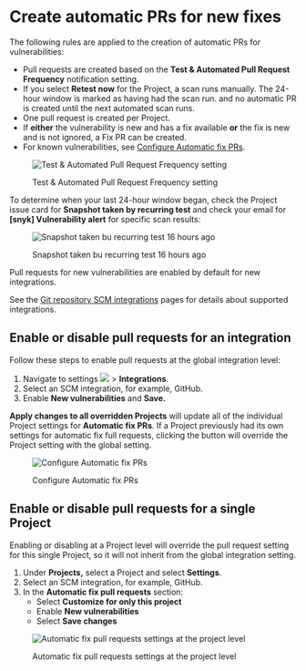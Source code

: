 # Create automatic PRs for new fixes

The following rules are applied to the creation of automatic PRs for vulnerabilities:

* Pull requests are created based on the **Test & Automated Pull Request Frequency** notification setting.
* If you select **Retest now** for the Project, a scan runs manually. The 24-hour window is marked as having had the scan run. and no automatic PR is created until the next automated scan runs.
* One pull request is created per Project.
* If **either** the vulnerability is new and has a fix available **or** the fix is new and is not ignored, a Fix PR can be created.
* For known vulnerabilities, see [Configure Automatic fix PRs](create-automatic-fix-prs-for-backlog-issues-and-known-vulnerabilities.md).

<figure><img src="../../../.gitbook/assets/os1.png" alt="Test &#x26; Automated Pull Request Frequency setting"><figcaption><p>Test &#x26; Automated Pull Request Frequency setting</p></figcaption></figure>

To determine when your last 24-hour window began, check the Project issue card for **Snapshot taken by recurring test** and check your email for **\[snyk] Vulnerability alert** for specific scan results:

<figure><img src="../../../.gitbook/assets/os2.png" alt="Snapshot taken bu recurring test 16 hours ago"><figcaption><p>Snapshot taken bu recurring test 16 hours ago</p></figcaption></figure>

Pull requests for new vulnerabilities are enabled by default for new integrations.

See the [Git repository SCM integrations](../../../snyk-scm-ide-and-ci-cd-integrations/git-repositories-scms-integrations-with-snyk/) pages for details about supported integrations.

## Enable or disable pull requests for an integration

Follow these steps to enable pull requests at the global integration level:

1. Navigate to settings ![](../../../.gitbook/assets/cog\_icon.png) > **Integrations**.
2. Select an SCM integration, for example, GitHub.
3. Enable **New vulnerabilities** and **Save.**

**Apply changes to all overridden Projects** will update all of the individual Project settings for **Automatic fix PRs**. If a Project previously had its own settings for automatic fix full requests, clicking the button will override the Project setting with the global setting.

<figure><img src="../../../.gitbook/assets/Screenshot 2023-05-03 at 14.49.59.png" alt="Configure Automatic fix PRs"><figcaption><p>Configure Automatic fix PRs</p></figcaption></figure>

## Enable or disable pull requests for a single Project

Enabling or disabling at a Project level will override the pull request setting for this single Project, so it will not inherit from the global integration setting.

1. Under **Projects,** select a Project and select **Settings**.
2. Select an SCM integration, for example, GitHub.
3. In the **Automatic fix pull requests** section:
   * Select **Customize for only this project**
   * Enable **New vulnerabilities**
   * Select **Save changes**

<figure><img src="../../../.gitbook/assets/os3.png" alt="Automatic fix pull requests settings at the project level"><figcaption><p>Automatic fix pull requests settings at the project level</p></figcaption></figure>
